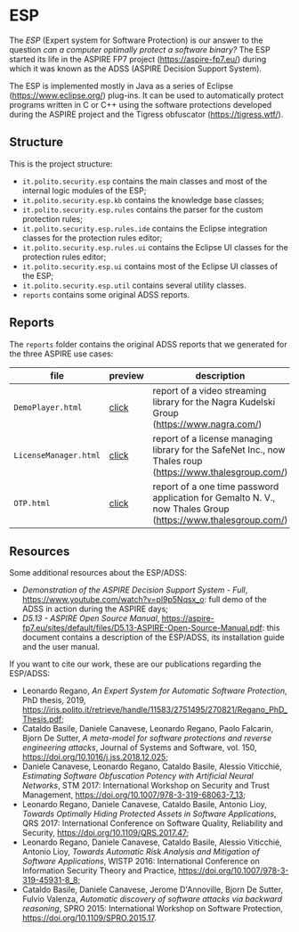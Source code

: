 # ESP

The *ESP* (Expert system for Software Protection) is our answer to the question *can a computer optimally protect a
software binary?* The ESP started its life in the ASPIRE FP7 project (https://aspire-fp7.eu/) during which it was known
as the ADSS (ASPIRE Decision Support System).

The ESP is implemented mostly in Java as a series of Eclipse (https://www.eclipse.org/) plug-ins. It can be used to
automatically protect programs written in C or C++ using the software protections developed during the ASPIRE project
and the Tigress obfuscator (https://tigress.wtf/).

## Structure

This is the project structure:

- `it.polito.security.esp` contains the main classes and most of the internal logic modules of the ESP;
- `it.polito.security.esp.kb` contains the knowledge base classes;
- `it.polito.security.esp.rules` contains the parser for the custom protection rules;
- `it.polito.security.esp.rules.ide` contains the Eclipse integration classes for the protection rules editor;
- `it.polito.security.esp.rules.ui` contains the Eclipse UI classes for the protection rules editor;
- `it.polito.security.esp.ui` contains most of the Eclipse UI classes of the ESP;
- `it.polito.security.esp.util` contains several utility classes.
- `reports` contains some original ADSS reports.

## Reports

The `reports` folder contains the original ADSS reports that we generated for the three ASPIRE use cases:

| file                  | preview                                                                                                                 | description                                                                                                  |
|-----------------------|-------------------------------------------------------------------------------------------------------------------------|--------------------------------------------------------------------------------------------------------------|
| `DemoPlayer.html`     | [click](https://htmlpreview.github.io/?https://github.com/daniele-canavese/esp/blob/master/reports/DemoPlayer.html)     | report of a video streaming library for the Nagra Kudelski Group (https://www.nagra.com/)                    |
| `LicenseManager.html` | [click](https://htmlpreview.github.io/?https://github.com/daniele-canavese/esp/blob/master/reports/LicenseManager.html) | report of a license managing library for the SafeNet Inc., now Thales roup (https://www.thalesgroup.com/)    |
|  `OTP.html`           | [click](https://htmlpreview.github.io/?https://github.com/daniele-canavese/esp/blob/master/reports/OTP.html)            | report of a one time password application for Gemalto N. V., now Thales Group (https://www.thalesgroup.com/) |

## Resources

Some additional resources about the ESP/ADSS:

- *Demonstration of the ASPIRE Decision Support System - Full*,
  https://www.youtube.com/watch?v=pl9p5Nqsx_o:
  full demo of the ADSS in action during the ASPIRE days;
- *D5.13 - ASPIRE Open Source Manual*,
  https://aspire-fp7.eu/sites/default/files/D5.13-ASPIRE-Open-Source-Manual.pdf:
  this document contains a description of the ESP/ADSS, its installation guide and the user manual.

If you want to cite our work, these are our publications regarding the ESP/ADSS:

- Leonardo Regano,
  *An Expert System for Automatic Software Protection*,
  PhD thesis, 2019,
  https://iris.polito.it/retrieve/handle/11583/2751495/270821/Regano_PhD_Thesis.pdf;
- Cataldo Basile, Daniele Canavese, Leonardo Regano, Paolo Falcarin, Bjorn De Sutter,
  *A meta-model for software protections and reverse engineering attacks*,
  Journal of Systems and Software, vol. 150,
  https://doi.org/10.1016/j.jss.2018.12.025;
- Daniele Canavese, Leonardo Regano, Cataldo Basile, Alessio Viticchié,
  *Estimating Software Obfuscation Potency with Artificial Neural Networks*,
  STM 2017: International Workshop on Security and Trust Management,
  https://doi.org/10.1007/978-3-319-68063-7_13;
- Leonardo Regano, Daniele Canavese, Cataldo Basile, Antonio Lioy,
  *Towards Optimally Hiding Protected Assets in Software Applications*,
  QRS 2017: International Conference on Software Quality, Reliability and Security,
  https://doi.org/10.1109/QRS.2017.47;
- Leonardo Regano, Daniele Canavese, Cataldo Basile, Alessio Viticchié, Antonio Lioy,
  *Towards Automatic Risk Analysis and Mitigation of Software Applications*,
  WISTP 2016: International Conference on Information Security Theory and Practice,
  https://doi.org/10.1007/978-3-319-45931-8_8;
- Cataldo Basile, Daniele Canavese, Jerome D'Annoville, Bjorn De Sutter, Fulvio Valenza,
  *Automatic discovery of software attacks via backward reasoning*,
  SPRO 2015: International Workshop on Software Protection,
  https://doi.org/10.1109/SPRO.2015.17.
